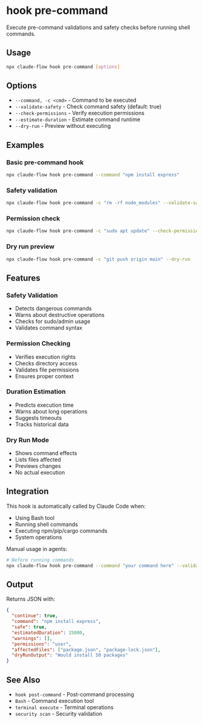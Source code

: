 # hook pre-command

Execute pre-command validations and safety checks before running shell commands.

## Usage

```bash
npx claude-flow hook pre-command [options]
```

## Options

- `--command, -c <cmd>` - Command to be executed
- `--validate-safety` - Check command safety (default: true)
- `--check-permissions` - Verify execution permissions
- `--estimate-duration` - Estimate command runtime
- `--dry-run` - Preview without executing

## Examples

### Basic pre-command hook
```bash
npx claude-flow hook pre-command --command "npm install express"
```

### Safety validation
```bash
npx claude-flow hook pre-command -c "rm -rf node_modules" --validate-safety
```

### Permission check
```bash
npx claude-flow hook pre-command -c "sudo apt update" --check-permissions
```

### Dry run preview
```bash
npx claude-flow hook pre-command -c "git push origin main" --dry-run
```

## Features

### Safety Validation
- Detects dangerous commands
- Warns about destructive operations
- Checks for sudo/admin usage
- Validates command syntax

### Permission Checking
- Verifies execution rights
- Checks directory access
- Validates file permissions
- Ensures proper context

### Duration Estimation
- Predicts execution time
- Warns about long operations
- Suggests timeouts
- Tracks historical data

### Dry Run Mode
- Shows command effects
- Lists files affected
- Previews changes
- No actual execution

## Integration

This hook is automatically called by Claude Code when:
- Using Bash tool
- Running shell commands
- Executing npm/pip/cargo commands
- System operations

Manual usage in agents:
```bash
# Before running commands
npx claude-flow hook pre-command --command "your command here" --validate-safety
```

## Output

Returns JSON with:
```json
{
  "continue": true,
  "command": "npm install express",
  "safe": true,
  "estimatedDuration": 15000,
  "warnings": [],
  "permissions": "user",
  "affectedFiles": ["package.json", "package-lock.json"],
  "dryRunOutput": "Would install 50 packages"
}
```

## See Also

- `hook post-command` - Post-command processing
- `Bash` - Command execution tool
- `terminal execute` - Terminal operations
- `security scan` - Security validation